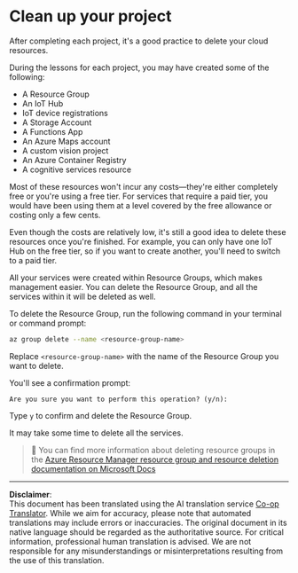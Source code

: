 <!--
CO_OP_TRANSLATOR_METADATA:
{
  "original_hash": "5a94fbab1ba737e9bd6cc6c64f114fa0",
  "translation_date": "2025-08-28T18:56:45+00:00",
  "source_file": "clean-up.md",
  "language_code": "en"
}
-->
# Clean up your project

After completing each project, it's a good practice to delete your cloud resources.

During the lessons for each project, you may have created some of the following:

* A Resource Group
* An IoT Hub
* IoT device registrations
* A Storage Account
* A Functions App
* An Azure Maps account
* A custom vision project
* An Azure Container Registry
* A cognitive services resource

Most of these resources won't incur any costs—they're either completely free or you're using a free tier. For services that require a paid tier, you would have been using them at a level covered by the free allowance or costing only a few cents.

Even though the costs are relatively low, it's still a good idea to delete these resources once you're finished. For example, you can only have one IoT Hub on the free tier, so if you want to create another, you'll need to switch to a paid tier.

All your services were created within Resource Groups, which makes management easier. You can delete the Resource Group, and all the services within it will be deleted as well.

To delete the Resource Group, run the following command in your terminal or command prompt:

```sh
az group delete --name <resource-group-name>
```

Replace `<resource-group-name>` with the name of the Resource Group you want to delete.

You'll see a confirmation prompt:

```output
Are you sure you want to perform this operation? (y/n): 
```

Type `y` to confirm and delete the Resource Group.

It may take some time to delete all the services.

> 💁 You can find more information about deleting resource groups in the [Azure Resource Manager resource group and resource deletion documentation on Microsoft Docs](https://docs.microsoft.com/azure/azure-resource-manager/management/delete-resource-group?WT.mc_id=academic-17441-jabenn&tabs=azure-cli)

---

**Disclaimer**:  
This document has been translated using the AI translation service [Co-op Translator](https://github.com/Azure/co-op-translator). While we aim for accuracy, please note that automated translations may include errors or inaccuracies. The original document in its native language should be regarded as the authoritative source. For critical information, professional human translation is advised. We are not responsible for any misunderstandings or misinterpretations resulting from the use of this translation.